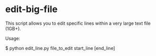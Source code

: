 edit-big-file
=============

This script allows you to edit specific lines within a very large text file (1GB+).

Usage:

$ python edit_line.py file_to_edit start_line [end_line]